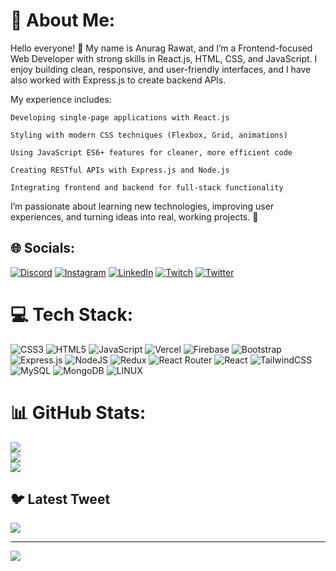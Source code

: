 # 💫 About Me:
Hello everyone! 👋
My name is Anurag Rawat, and I’m a Frontend-focused Web Developer with strong skills in React.js, HTML, CSS, and JavaScript.
I enjoy building clean, responsive, and user-friendly interfaces, and I have also worked with Express.js to create backend APIs.

My experience includes:

    Developing single-page applications with React.js

    Styling with modern CSS techniques (Flexbox, Grid, animations)

    Using JavaScript ES6+ features for cleaner, more efficient code

    Creating RESTful APIs with Express.js and Node.js

    Integrating frontend and backend for full-stack functionality

I’m passionate about learning new technologies, improving user experiences, and turning ideas into real, working projects. 🚀


## 🌐 Socials:
[![Discord](https://img.shields.io/badge/Discord-%237289DA.svg?logo=discord&logoColor=white)](https://discord.gg/AnuragZ3K#1718) [![Instagram](https://img.shields.io/badge/Instagram-%23E4405F.svg?logo=Instagram&logoColor=white)](https://instagram.com/anuragr1902) [![LinkedIn](https://img.shields.io/badge/LinkedIn-%230077B5.svg?logo=linkedin&logoColor=white)](https://linkedin.com/in/anurag-rawat-455047199) [![Twitch](https://img.shields.io/badge/Twitch-%239146FF.svg?logo=Twitch&logoColor=white)](https://twitch.tv/NURAZ3K) [![Twitter](https://img.shields.io/badge/Twitter-%231DA1F2.svg?logo=Twitter&logoColor=white)](https://twitter.com/AnuragRawat1902) 

# 💻 Tech Stack:
![CSS3](https://img.shields.io/badge/css3-%231572B6.svg?style=for-the-badge&logo=css3&logoColor=white) ![HTML5](https://img.shields.io/badge/html5-%23E34F26.svg?style=for-the-badge&logo=html5&logoColor=white) ![JavaScript](https://img.shields.io/badge/javascript-%23323330.svg?style=for-the-badge&logo=javascript&logoColor=%23F7DF1E) ![Vercel](https://img.shields.io/badge/vercel-%23000000.svg?style=for-the-badge&logo=vercel&logoColor=white) ![Firebase](https://img.shields.io/badge/firebase-%23039BE5.svg?style=for-the-badge&logo=firebase) ![Bootstrap](https://img.shields.io/badge/bootstrap-%23563D7C.svg?style=for-the-badge&logo=bootstrap&logoColor=white) ![Express.js](https://img.shields.io/badge/express.js-%23404d59.svg?style=for-the-badge&logo=express&logoColor=%2361DAFB) ![NodeJS](https://img.shields.io/badge/node.js-6DA55F?style=for-the-badge&logo=node.js&logoColor=white) ![Redux](https://img.shields.io/badge/redux-%23593d88.svg?style=for-the-badge&logo=redux&logoColor=white) ![React Router](https://img.shields.io/badge/React_Router-CA4245?style=for-the-badge&logo=react-router&logoColor=white) ![React](https://img.shields.io/badge/react-%2320232a.svg?style=for-the-badge&logo=react&logoColor=%2361DAFB) ![TailwindCSS](https://img.shields.io/badge/tailwindcss-%2338B2AC.svg?style=for-the-badge&logo=tailwind-css&logoColor=white) ![MySQL](https://img.shields.io/badge/mysql-%2300f.svg?style=for-the-badge&logo=mysql&logoColor=white) ![MongoDB](https://img.shields.io/badge/MongoDB-%234ea94b.svg?style=for-the-badge&logo=mongodb&logoColor=white) ![LINUX](https://img.shields.io/badge/Linux-FCC624?style=for-the-badge&logo=linux&logoColor=black)
# 📊 GitHub Stats:
![](https://github-readme-stats.vercel.app/api?username=Anurag-NURA&theme=dark&hide_border=false&include_all_commits=false&count_private=false)<br/>
![](https://github-readme-streak-stats.herokuapp.com/?user=Anurag-NURA&theme=dark&hide_border=false)<br/>
![](https://github-readme-stats.vercel.app/api/top-langs/?username=Anurag-NURA&theme=dark&hide_border=false&include_all_commits=false&count_private=false&layout=compact)

## 🐦 Latest Tweet
[![](https://gtce.itsvg.in/api?username=AnuragRawat1902)](https://github.com/VishwaGauravIn/github-twitter-card-embed)

---
[![](https://visitcount.itsvg.in/api?id=Anurag-NURA&icon=0&color=0)](https://visitcount.itsvg.in)

<!-- Proudly created with GPRM ( https://gprm.itsvg.in ) -->

